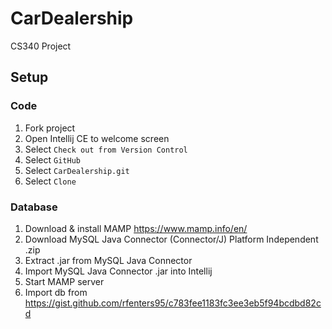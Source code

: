# CarDealership
CS340 Project

## Setup

### Code
1. Fork project
2. Open Intellij CE to welcome screen 
3. Select `Check out from Version Control`
4. Select `GitHub`
5. Select `CarDealership.git`
6. Select `Clone`

### Database
1. Download & install MAMP https://www.mamp.info/en/
2. Download MySQL Java Connector (Connector/J) Platform Independent .zip
3. Extract .jar from MySQL Java Connector
4. Import MySQL Java Connector .jar into Intellij
5. Start MAMP server
6. Import db from https://gist.github.com/rfenters95/c783fee1183fc3ee3eb5f94bcdbd82cd
